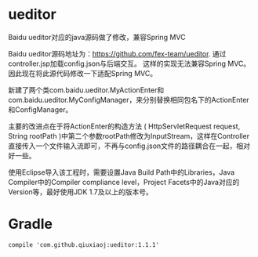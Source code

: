 # ueditor
Baidu ueditor对应的java源码做了修改，兼容Spring MVC  

Baidu ueditor源码地址为：https://github.com/fex-team/ueditor. 通过controller.jsp加载config.json与后端交互。
这样的实现无法兼容Spring MVC。因此现在将此源代码修改一下适配Spring MVC。  

新建了两个类com.baidu.ueditor.MyActionEnter和com.baidu.ueditor.MyConfigManager，来分别替换相同包名下的ActionEnter和ConfigManager。

主要的改进点在于将ActionEnter的构造方法 ( HttpServletRequest request, String rootPath )中第二个参数rootPath修改为InputStream，这样在Controller直接传入一个文件输入流即可，不再与config.json文件的路径耦合在一起，相对好一些。

使用Eclipse导入该工程时，需要设置Java Build Path中的Libraries，Java Compiler中的Compiler compliance level，Project Facets中的Java对应的Version等，最好使用JDK 1.7及以上的版本号。

# Gradle

`
compile 'com.github.qiuxiaoj:ueditor:1.1.1'
`
